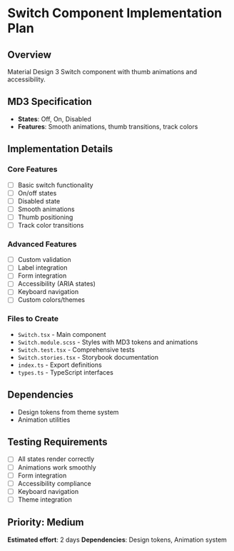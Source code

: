 # Switch Component Implementation Plan

## Overview

Material Design 3 Switch component with thumb animations and accessibility.

## MD3 Specification

- **States**: Off, On, Disabled
- **Features**: Smooth animations, thumb transitions, track colors

## Implementation Details

### Core Features

- [ ] Basic switch functionality
- [ ] On/off states
- [ ] Disabled state
- [ ] Smooth animations
- [ ] Thumb positioning
- [ ] Track color transitions

### Advanced Features

- [ ] Custom validation
- [ ] Label integration
- [ ] Form integration
- [ ] Accessibility (ARIA states)
- [ ] Keyboard navigation
- [ ] Custom colors/themes

### Files to Create

- `Switch.tsx` - Main component
- `Switch.module.scss` - Styles with MD3 tokens and animations
- `Switch.test.tsx` - Comprehensive tests
- `Switch.stories.tsx` - Storybook documentation
- `index.ts` - Export definitions
- `types.ts` - TypeScript interfaces

## Dependencies

- Design tokens from theme system
- Animation utilities

## Testing Requirements

- [ ] All states render correctly
- [ ] Animations work smoothly
- [ ] Form integration
- [ ] Accessibility compliance
- [ ] Keyboard navigation
- [ ] Theme integration

## Priority: Medium

**Estimated effort**: 2 days
**Dependencies**: Design tokens, Animation system
